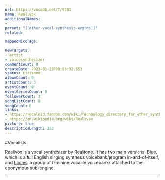 ```yaml
---
url: https://vocadb.net/T/9381
name: Realivox
additionalNames: 
- 
parent: "[[other-vocal-synthesis-engine]]"
related:

mappedNicoTags:

newTargets:
- artist
- voicesynthesizer
commentCount: 0
createDate: 2023-01-23T00:53:32.553
status: Finished
albumCount: 0
artistCount: 3
eventCount: 0
eventSeriesCount: 0
followerCount: 3
songListCount: 0
songCount: 0
links: 
- https://vocaloid.fandom.com/wiki/Technology_directory_for_other_synthesizers#Realivox
- https://en.wikipedia.org/wiki/Realivox
picture: true
descriptionLength: 353
---
```


#Vocalists

Realivox is a vocal synthesizer by [Realitone](https://vocadb.net/Ar/32630). It has two main versions: [Blue](https://vocadb.net/Ar/32631), which is a full English singing synthesis voicebank/program in-and-of-itself, and [Ladies](https://vocadb.net/T/9383/realivox---ladies), a group of feminine vocable voicebanks attached to the eponymous sub-engine.

---

